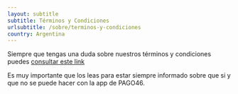 ```yaml
---
layout: subtitle
subtitle: Términos y Condiciones
urlsubtitle: /sobre/terminos-y-condiciones
country: Argentina
---
```

Siempre que tengas una duda sobre nuestros términos y condiciones puedes [consultar este link](https://pago46.com/terminos-y-condiciones/)

Es muy importante que los leas para estar siempre informado sobre que si y que no se puede hacer con la app de PAGO46.